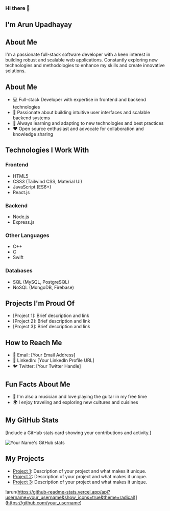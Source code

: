 ### Hi there 👋<h2> I'm Arun Upadhayay</h2>
## About Me

I'm a passionate full-stack software developer with a keen interest in building robust and scalable web applications. Constantly exploring new technologies and methodologies to enhance my skills and create innovative solutions.
## About Me

- 💻 Full-stack Developer with expertise in frontend and backend technologies
- 🚀 Passionate about building intuitive user interfaces and scalable backend systems
- 🌱 Always learning and adapting to new technologies and best practices
- ❤️ Open source enthusiast and advocate for collaboration and knowledge sharing

## Technologies I Work With

### Frontend

- HTML5
- CSS3 (Tailwind CSS, Material UI)
- JavaScript (ES6+)
- React.js


### Backend

- Node.js
- Express.js

### Other Languages

- C++
- C
- Swift

### Databases

- SQL (MySQL, PostgreSQL)
- NoSQL (MongoDB, Firebase)

## Projects I'm Proud Of

- [Project 1]: Brief description and link
- [Project 2]: Brief description and link
- [Project 3]: Brief description and link

## How to Reach Me

- 📧 Email: [Your Email Address]
- 💼 LinkedIn: [Your LinkedIn Profile URL]
- 🐦 Twitter: [Your Twitter Handle]

## Fun Facts About Me

- 🎵 I'm also a musician and love playing the guitar in my free time
- 🌍 I enjoy traveling and exploring new cultures and cuisines

## My GitHub Stats

[Include a GitHub stats card showing your contributions and activity.]

![Your Name's GitHub stats](https://github-readme-stats.vercel.app/api?username=your_username&show_icons=true&theme=radical)
## My Projects

- [Project 1](link_to_project_1): Description of your project and what makes it unique.
- [Project 2](link_to_project_2): Description of your project and what makes it unique.
- [Project 3](link_to_project_3): Description of your project and what makes it unique.

!arun(https://github-readme-stats.vercel.app/api?username=your_username&show_icons=true&theme=radical)](https://github.com/your_username)
